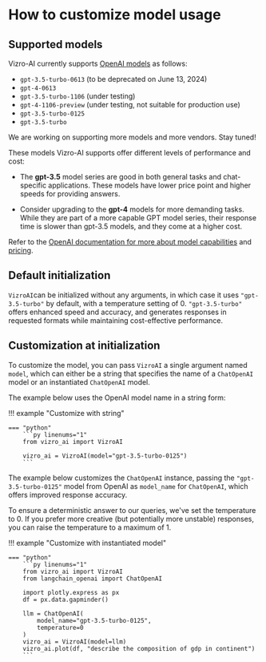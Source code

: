 # How to customize model usage

## Supported models
Vizro-AI currently supports [OpenAI models](https://platform.openai.com/docs/models) as follows:

- `gpt-3.5-turbo-0613` (to be deprecated on June 13, 2024)
- `gpt-4-0613`
- `gpt-3.5-turbo-1106` (under testing)
- `gpt-4-1106-preview` (under testing, not suitable for production use)
- `gpt-3.5-turbo-0125`
- `gpt-3.5-turbo`

We are working on supporting more models and more vendors. Stay tuned!

These models Vizro-AI supports offer different levels of performance and
cost:

* The **gpt-3.5** model series are good in both general tasks and chat-specific applications. These models have lower price point and higher speeds for providing answers.

* Consider upgrading to the **gpt-4** models for more demanding tasks. While they are part of a more capable GPT model series, their response time is slower than gpt-3.5 models, and they come at a higher cost.

Refer to the [OpenAI documentation for more about model capabilities](https://platform.openai.com/docs/models/overview) and [pricing](https://openai.com/pricing).

## Default initialization
`VizroAI`can be initialized without any arguments, in which case it uses `"gpt-3.5-turbo"` by default, with a temperature setting of 0. `"gpt-3.5-turbo"` offers enhanced speed and accuracy, and generates responses in requested formats while maintaining cost-effective performance.

## Customization at initialization
To customize the model, you can pass `VizroAI` a single argument named `model`, which can either be a string that specifies the name of a `ChatOpenAI` model or an instantiated `ChatOpenAI` model.

The example below uses the OpenAI model name in a string form:

!!! example "Customize with string"

    === "python"
        ```py linenums="1"
        from vizro_ai import VizroAI

        vizro_ai = VizroAI(model="gpt-3.5-turbo-0125")
        ```

The example below customizes the `ChatOpenAI` instance, passing the `"gpt-3.5-turbo-0125"` model from OpenAI as `model_name` for `ChatOpenAI`, which offers improved response accuracy.

<!-- vale off -->
To ensure a deterministic answer to our queries, we've set the temperature to 0. If you prefer more creative (but potentially more unstable) responses, you can raise the temperature to a maximum of 1.
<!-- vale on -->

!!! example "Customize with instantiated model"

    === "python"
        ```py linenums="1"
        from vizro_ai import VizroAI
        from langchain_openai import ChatOpenAI

        import plotly.express as px
        df = px.data.gapminder()

        llm = ChatOpenAI(
            model_name="gpt-3.5-turbo-0125",
            temperature=0
        )
        vizro_ai = VizroAI(model=llm)
        vizro_ai.plot(df, "describe the composition of gdp in continent")
        ```
